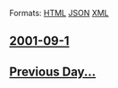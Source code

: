 
Formats: [HTML](2001/09/1/index.html)  [JSON](2001/09/1/index.json)  [XML](2001/09/1/index.xml)  

## [2001-09-1](/news/2001/09/1/index.md)

## [Previous Day...](/news/2001/08/31/index.md)

